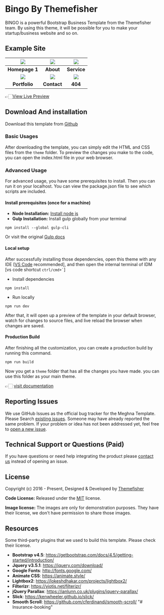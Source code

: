 # Bingo By Themefisher

BINGO is a powerful Bootstrap Business Template from the Themefisher team. By using this theme, it will be possible for you to make your startup/business website and so on.

<!-- demo -->
## Example Site

| [![](screenshots/homepage.png)](https://demo.themefisher.com/themefisher/bingo/) | [![](screenshots/about.png)](https://demo.themefisher.com/themefisher/bingo/about.html) | [![](screenshots/service.png)](https://demo.themefisher.com/themefisher/bingo/service.html) |
|:---:|:---:|:---:|
| **Homepage 1**  | **About**  | **Service**  |
| [![](screenshots/portfolio.png)](https://demo.themefisher.com/themefisher/bingo/portfolio.html) | [![](screenshots/contact.png)](https://demo.themefisher.com/themefisher/bingo/contact.html) | [![](screenshots/404.png)](https://demo.themefisher.com/themefisher/bingo/404.html) |
| **Portfolio** | **Contact** | **404** |

👉🏻[View Live Preview](https://demo.themefisher.com/themefisher/bingo/)

<!-- download -->
## Download And installation

Download this template from [Github](https://github.com/themefisher/bingo/archive/main.zip)

<!-- installation -->
### Basic Usages

After downloading the template, you can simply edit the HTML and CSS files from the `theme` folder. To preview the changes you make to the code, you can open the index.html file in your web browser.

### Advanced Usage

For advanced usage, you have some prerequisites to install. Then you can run it on your localhost. You can view the package.json file to see which scripts are included.

#### Install prerequisites (once for a machine)

* **Node Installation:** [Install node js](https://nodejs.org/en/download/)
* **Gulp Installation:** Install gulp globally from your terminal

```
npm install --global gulp-cli
```

Or visit the original [Gulp docs](https://gulpjs.com/docs/en/getting-started/quick-start)

#### Local setup

After successfully installing those dependencies, open this theme with any IDE [[VS Code](https://code.visualstudio.com/) recommended], and then open the internal terminal of IDM [vs code shortcut <code>ctrl/cmd+\`</code>]

* Install dependencies

```
npm install
```

* Run locally

```
npm run dev
```

After that, it will open up a preview of the template in your default browser, watch for changes to source files, and live reload the browser when changes are saved.

#### Production Build

After finishing all the customization, you can create a production build by running this command.

```
npm run build
```

Now you get a `theme` folder that has all the changes you have made. you can use this folder as your main theme.

👉🏻 [visit documentation](https://docs.themefisher.com/bingo/)

<!-- reporting issue -->
## Reporting Issues

We use GitHub Issues as the official bug tracker for the Meghna Template. Please Search [existing issues](https://github.com/themefisher/bingo/issues). Someone may have already reported the same problem.
If your problem or idea has not been addressed yet, feel free to [open a new issue](https://github.com/themefisher/bingo/issues).

<!-- support -->
## Technical Support or Questions (Paid)

If you have questions or need help integrating the product please [contact us](mailto:mehedi@themefisher.com) instead of opening an issue.

<!-- licence -->
## License

Copyright (c) 2016 - Present, Designed & Developed by [Themefisher](https://themefisher.com)

**Code License:** Released under the [MIT](https://github.com/themefisher/bingo/blob/main/LICENSE) license.

**Image license:** The images are only for demonstration purposes. They have their license, we don't have permission to share those images.

<!-- resources -->
## Resources

Some third-party plugins that we used to build this template. Please check their license.

* **Bootstrap v4.5**: <https://getbootstrap.com/docs/4.5/getting-started/introduction/>
* **Jquery v3.5.1**: <https://jquery.com/download/>
* **Google Fonts**: <http://fonts.google.com/>
* **Animate CSS**: <https://animate.style/>
* **Lightbox2**: <https://lokeshdhakar.com/projects/lightbox2/>
* **Filterizr**: <https://yiotis.net/filterizr/>
* **jQuery Parallax**: <https://ianlunn.co.uk/plugins/jquery-parallax/>
* **Slick**: <https://kenwheeler.github.io/slick/>
* **Smooth Scroll**: <https://github.com/cferdinandi/smooth-scroll/>
"# Insurance-booking" 
